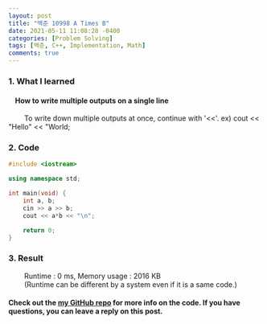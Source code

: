 ```yaml
---
layout: post
title: "백준 10998 A Times B"
date: 2021-05-11 11:08:28 -0400
categories: [Problem Solving]
tags: [백준, C++, Implementation, Math]
comments: true
---
```


### 1. What I learned
#### &nbsp;&nbsp;&nbsp;&nbsp;How to write multiple outputs on a single line
&nbsp;&nbsp;&nbsp;&nbsp;&nbsp;&nbsp;&nbsp;&nbsp;To write down multiple outputs at once, continue with '<<'. ex) cout << "Hello" << "World;  

### 2. Code
```cpp
#include <iostream>

using namespace std;

int main(void) {
    int a, b;
    cin >> a >> b;
    cout << a*b << "\n";

    return 0;
}
```

### 3. Result
&nbsp;&nbsp;&nbsp;&nbsp;&nbsp;&nbsp;&nbsp;&nbsp;Runtime : 0 ms, Memory usage : 2016 KB  
&nbsp;&nbsp;&nbsp;&nbsp;&nbsp;&nbsp;&nbsp;&nbsp;(Runtime can be different by a system even if it is a same code.)

#### Check out the [my GitHub repo][hyuk-gh] for more info on the code. If you have questions, you can leave a reply on this post.
[hyuk-gh]: https://github.com/dlgur1994/StudyAlgorithms
